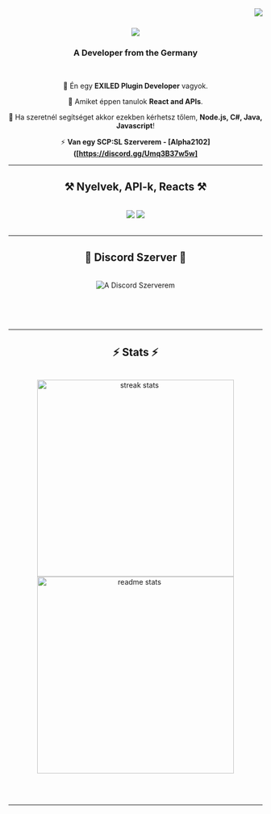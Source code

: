 <img align="right" src="https://visitor-badge.laobi.icu/badge?page_id=noahnightmare.noahnightmare" />

<h1 align="center">
    <img src="https://readme-typing-svg.herokuapp.com?font=Lexend&size=35&duration=4000&pause=1000&color=950000&center=true&vCenter=true&random=false&width=600&height=70&lines=Üdvözöllek+a+profilomon.+%F0%9F%91%8B;Marci+Vagyok.+%F0%9F%96%A4;SCPSL+Developer.+%F0%9F%9A%80;AI+React+API.+%F0%9F%A4%96;Ennyi+Jelenleg!+%F0%9F%94%97;" />
</h1>

<h3 align="center">A Developer from the Germany</h3>

<br/>

<div align="center">
 
🔭 Én egy **EXILED Plugin Developer** vagyok.
 
🌱 Amiket éppen tanulok **React and APIs**.

💬 Ha szeretnél segítséget akkor ezekben kérhetsz tőlem, **Node.js, C#, Java, Javascript**!

⚡ **Van egy SCP:SL Szerverem - [Alpha2102]([https://discord.gg/Umq3B37w5w]**

 </div>
 
<!-- <div align="center"> 
  <a href="mailto:email@email.com">
    <img src="https://img.shields.io/badge/Gmail-333333?style=for-the-badge&logo=gmail&logoColor=red" />
  </a>
  <a href="linkedin.com" target="_blank">
    <img src="https://img.shields.io/badge/LinkedIn-0077B5?style=for-the-badge&logo=linkedin&logoColor=white" target="_blank" />
  </a>
  <a href="portfolio.com" target="_blank">
     <img src="https://img.shields.io/badge/Portfolio-FF5722?style=for-the-badge&logo=todoist&logoColor=white" target="_blank" />
  </a>
</div> -->

 <hr/>
 
<h2 align="center">⚒️ Nyelvek, API-k, Reacts ⚒️</h2>
<br/>
<div align="center">
    <img src="https://skillicons.dev/icons?i=cs,react,vscode,visualstudio,github,git" />
    <img src="https://skillicons.dev/icons?i=nodejs,javascript,mongodb,java,mysql" /><br>
</div>

<br/>
<hr/>

<div align="center">
  <h2>🐍 Discord Szerver 🐍</h2>
  <br>
  <img alt="A Discord Szerverem" src="https://discord.gg/Umq3B37w5w" />
  
  <br/><br/><br/>
</div>

<hr/>

<h2 align="center">⚡ Stats ⚡</h2>
<br>
<div align=center>
  <img width=390 src="https://github-readme-streak-stats-salesp07.vercel.app/?user=noahnightmare&count_private=true&theme=dark&border_radius=10" alt="streak stats"/>
  <img width=390 src="https://github-readme-stats-salesp07.vercel.app/api?username=noahnightmare&count_private=true&show_icons=true&theme=dark&rank_icon=github&border_radius=10" alt="readme stats" />
  <br/>
</div>

<br/><br/>

<hr/>

<br/>

<!-- <div align="center">
<a href='https://ko-fi.com/V7V4RAK9C' target='_blank'><img height='64' style='border:0px;height:64px;' src='https://storage.ko-fi.com/cdn/kofi1.png?v=3' border='0' alt='Buy Me a Coffee at ko-fi.com' /></a>
</div> -->

<br/>
